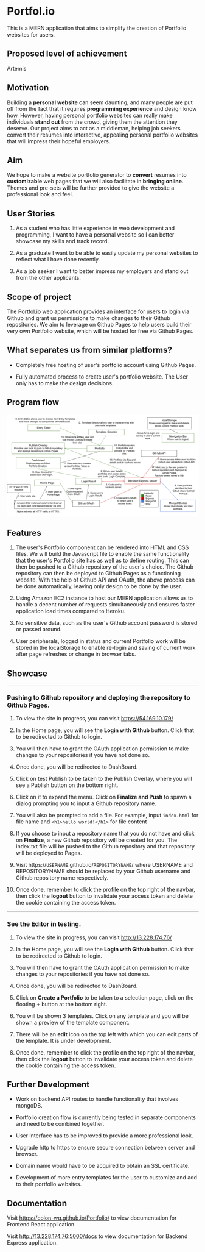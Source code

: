 # Portfol.io

This is a MERN application that aims to simplify the creation of Portfolio websites for users.

## Proposed level of achievement

Artemis

## Motivation

Building a **personal website** can seem daunting, and many people are put off from the fact that it requires **programming experience** and design know how. 
However, having personal portfolio websites can really make individuals **stand out** from the crowd, giving them the attention they deserve. 
Our project aims to act as a middleman, helping job seekers convert their resumes into interactive, appealing personal portfolio websites that will impress their hopeful employers. 

## Aim

We hope to make a website portfolio generator to **convert** resumes into **customizable** web pages that we will also facilitate in **bringing online**. 
Themes and pre-sets will be further provided to give the website a professional look and feel.

## User Stories

1. As a student who has little experience in web development and programming, I want to have a personal website so I can better showcase my skills and track record.

2. As a graduate I want to be able to easily update my personal websites to reflect what I have done recently.

3. As a job seeker I want to better impress my employers and stand out from the other applicants.

## Scope of project

The Portfol.io web application provides an interface for users to login via Github and grant us permissions to make changes to their Github repositories. We
aim to leverage on Github Pages to help users build their very own Portfolio website, which will be hosted for free via Github Pages.

## What separates us from similar platforms?

* Completely free hosting of user's portfolio account using Github Pages.

* Fully automated process to create user's portfolio website. The User only has to make the design decisions.

## Program flow

![ScreenShot](Orbital/ProgramFlow.png)

## Features

1. The user's Portfolio component can be rendered into HTML and CSS files. We will build the Javascript file to enable the same functionality that the user's Portfolio
site has as well as to define routing. This can then be pushed to a Github repository of the user's choice. The Github repository can then be deployed to Github Pages as 
a functioning website. With the help of Github API and OAuth, the above process can be done automatically, leaving only design to be done by the user.

2. Using Amazon EC2 instance to host our MERN application allows us to handle a decent number of requests simultaneously and ensures faster application load times compared
to Heroku.

3. No sensitive data, such as the user's Github account password is stored or passed around.

4. User peripherals, logged in status and current Portfolio work will be stored in the localStorage to enable re-login and saving of current work after page refreshes or
change in browser tabs.

## Showcase

- - - -

### Pushing to Github repository and deploying the repository to Github Pages.

1. To view the site in progress, you can visit https://54.169.10.179/

2. In the Home page, you will see the **Login with Github** button. Click that to be redirected to Github to login.

3. You will then have to grant the OAuth application permission to make changes to your repositories if you have not done so.

4. Once done, you will be redirected to DashBoard.

5. Click on test Publish to be taken to the Publish Overlay, where you will see a Publish button on the bottom right.

6. Click on it to expand the menu. Click on **Finalize and Push** to spawn a dialog prompting you to input a Github repository name.

7. You will also be prompted to add a file. For example, input `index.html` for file name and `<h1>hello world!</h1>` for file content

8. If you choose to input a repository name that you do not have and click on **Finalize**, a new Github repository will be created for you. The index.txt file
will be pushed to the Github repository and that repository will be deployed to Pages. 

9. Visit https://`USERNAME`.github.io/`REPOSITORYNAME`/ where USERNAME and REPOSITORYNAME should be replaced by your Github username and Github repository name respectively.

10. Once done, remember to click the profile on the top right of the navbar, then click the **logout** button to invalidate your access token and delete the cookie containing
the access token.

- - - -

### See the Editor in testing.

1. To view the site in progress, you can visit http://13.228.174.76/

2. In the Home page, you will see the **Login with Github** button. Click that to be redirected to Github to login.

3. You will then have to grant the OAuth application permission to make changes to your repositories if you have not done so.

4. Once done, you will be redirected to DashBoard.

5. Click on **Create a Portfolio** to be taken to a selection page, click on the floating **+** button at the bottom right.

6. You will be shown 3 templates. Click on any template and you will be shown a preview of the template component.

7. There will be an **edit** icon on the top left with which you can edit parts of the template. It is under development.

8. Once done, remember to click the profile on the top right of the navbar, then click the **logout** button to invalidate your access token and delete the cookie containing
the access token.

## Further Development

* Work on backend API routes to handle functionality that involves mongoDB.

* Portfolio creation flow is currently being tested in separate components and need to be combined together.

* User Interface has to be improved to provide a more professional look.

* Upgrade http to https to ensure secure connection between server and browser.

* Domain name would have to be acquired to obtain an SSL certificate.

* Development of more entry templates for the user to customize and add to their portfolio websites.

## Documentation

Visit https://colon-wq.github.io/Portfolio/ to view documentation for Frontend React application.

Visit http://13.228.174.76:5000/docs to view documentation for Backend Express application.
